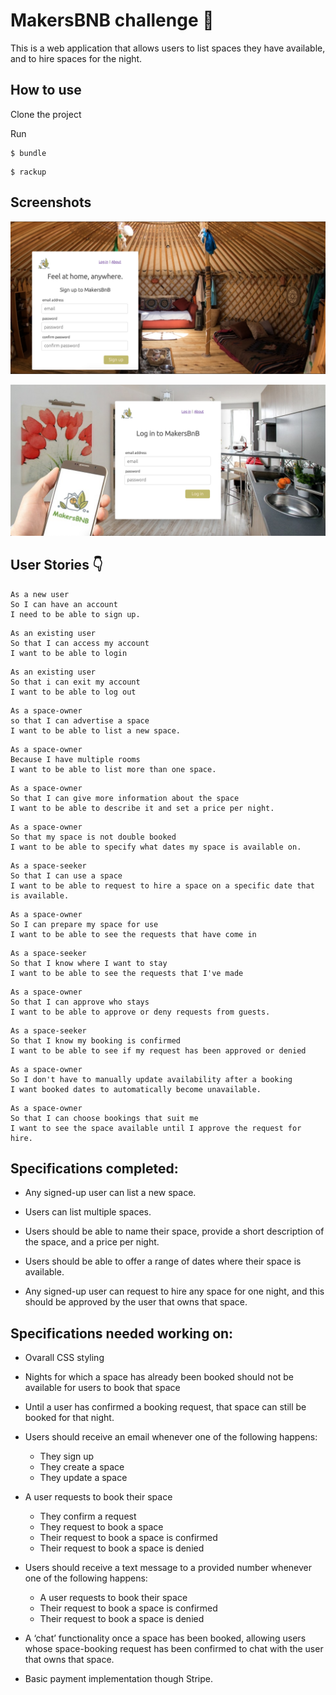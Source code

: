# MakersBNB challenge :house_with_garden:

This is a web application that allows users to list spaces they have available, and to hire spaces for the night.

## How to use

Clone the project

Run 

```
$ bundle
```
```
$ rackup
```

## Screenshots

![SignUp page](public/img/home_page.png)

![Login Page](public/img/login_page.png)

## User Stories :point_down:

```
As a new user
So I can have an account
I need to be able to sign up.
```
```
As an existing user
So that I can access my account
I want to be able to login
```
```
As an existing user
So that i can exit my account
I want to be able to log out
```
```
As a space-owner
so that I can advertise a space
I want to be able to list a new space.
```
```
As a space-owner
Because I have multiple rooms
I want to be able to list more than one space.
```
```
As a space-owner
So that I can give more information about the space
I want to be able to describe it and set a price per night.
```
```
As a space-owner
So that my space is not double booked
I want to be able to specify what dates my space is available on.
```
```
As a space-seeker
So that I can use a space
I want to be able to request to hire a space on a specific date that is available.
```
```
As a space-owner
So I can prepare my space for use
I want to be able to see the requests that have come in
```
```
As a space-seeker
So that I know where I want to stay
I want to be able to see the requests that I've made
```
```
As a space-owner
So that I can approve who stays
I want to be able to approve or deny requests from guests.
```
```
As a space-seeker
So that I know my booking is confirmed
I want to be able to see if my request has been approved or denied
```
```
As a space-owner
So I don't have to manually update availability after a booking
I want booked dates to automatically become unavailable.
```
```
As a space-owner
So that I can choose bookings that suit me
I want to see the space available until I approve the request for hire.
```

## Specifications completed:

* Any signed-up user can list a new space.

* Users can list multiple spaces.

* Users should be able to name their space, provide a short description of the space, and a price per night.

* Users should be able to offer a range of dates where their space is available.

* Any signed-up user can request to hire any space for one night, and this should be approved by the user that owns that space.

## Specifications needed working on:

* Ovarall CSS styling

* Nights for which a space has already been booked should not be available for users to book that space

* Until a user has confirmed a booking request, that space can still be booked for that night.

* Users should receive an email whenever one of the following happens:
	- They sign up
	- They create a space
	- They update a space

* A user requests to book their space
	- They confirm a request
	- They request to book a space
	- Their request to book a space is confirmed
	- Their request to book a space is denied

* Users should receive a text message to a provided number whenever one of the following happens:
	- A user requests to book their space
	- Their request to book a space is confirmed
	- Their request to book a space is denied

* A ‘chat’ functionality once a space has been booked, allowing users whose space-booking request has been confirmed to chat with the user that owns that space.

* Basic payment implementation though Stripe.
